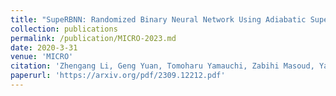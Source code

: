 ```yaml
---
title: "SupeRBNN: Randomized Binary Neural Network Using Adiabatic Superconductor Josephson Devices"
collection: publications
permalink: /publication/MICRO-2023.md
date: 2020-3-31
venue: 'MICRO'
citation: 'Zhengang Li, Geng Yuan, Tomoharu Yamauchi, Zabihi Masoud, Yanyue Xie, Peiyan Dong, Xulong Tang, Nobuyuki Yoshikawa, Devesh Tiwari, Yanzhi Wang, Olivia Chen'
paperurl: 'https://arxiv.org/pdf/2309.12212.pdf'
---
```

